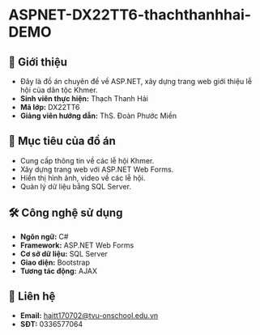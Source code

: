 # ASPNET-DX22TT6-thachthanhhai-DEMO

## 🌟 Giới thiệu  
- Đây là đồ án chuyên đề về ASP.NET, xây dựng trang web giới thiệu lễ hội của dân tộc Khmer.  
- **Sinh viên thực hiện:** Thạch Thanh Hải 
- **Mã lớp:** DX22TT6
- **Giảng viên hướng dẫn:** ThS. Đoàn Phước Miền

## 🎯 Mục tiêu của đồ án  
- Cung cấp thông tin về các lễ hội Khmer.  
- Xây dựng trang web với ASP.NET Web Forms.  
- Hiển thị hình ảnh, video về các lễ hội.  
- Quản lý dữ liệu bằng SQL Server.  

## 🛠️ Công nghệ sử dụng  
- **Ngôn ngữ:** C#  
- **Framework:** ASP.NET Web Forms  
- **Cơ sở dữ liệu:** SQL Server  
- **Giao diện:** Bootstrap  
- **Tương tác động:** AJAX  

## 📌 Liên hệ  
- **Email:** haitt170702@tvu-onschool.edu.vn
- **SĐT:** 0336577064  
